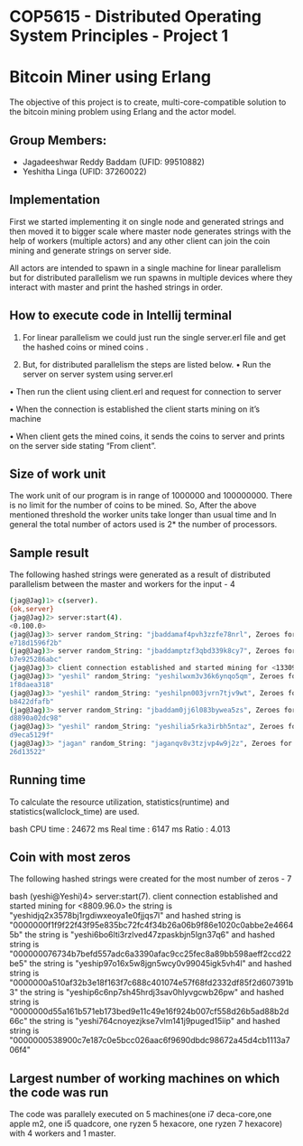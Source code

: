 # COP5615 - Distributed Operating System Principles - Project 1
# Bitcoin Miner using Erlang

The objective of this project is to create, multi-core-compatible solution to the bitcoin mining problem using Erlang and the actor model.
## Group Members:

- Jagadeeshwar Reddy Baddam (UFID: 99510882)
- Yeshitha Linga (UFID: 37260022)


## Implementation

First we started implementing it on single node and generated strings and then moved it to bigger scale where master node generates strings with the help of workers (multiple actors) and any other client can join the coin mining and generate strings on server side. 

All actors are intended to spawn in a single machine for linear parallelism but for distributed parallelism we run spawns in multiple devices where they interact with master and print the hashed strings in order.

## How to execute code in Intellij terminal

1.	For linear parallelism we could just run the single server.erl file and get the hashed coins or mined coins .

2.	But, for distributed parallelism  the steps are listed below.
•	Run the server on server system using server.erl

•	Then run the client using client.erl and request for connection to server

•	When the connection is established the client starts mining on it’s machine 

•	When client gets the mined coins, it sends the coins to server and prints on the server side stating “From client”.
## Size of work unit

The work unit of our program is in range of 1000000 and 100000000. There is no limit for the number of coins to be mined. So, After the above mentioned threshold the worker units take longer than usual time and In general the total number of actors used is 2* the number of processors.
## Sample result

The following hashed strings were generated as a result of distributed parallelism between the master and workers for the input - 4

```bash
(jag@Jag)1> c(server).
{ok,server}
(jag@Jag)2> server:start(4).
<0.100.0>
(jag@Jag)3> server random_String: "jbaddamaf4pvh3zzfe78nrl", Zeroes for Hashin is  4,  and Hashed Data is:  "0000ce9c317501919ec0d5f08b2b74aa1fec496fb69ad8af83e7
e718d1596f2b"
(jag@Jag)3> server random_String: "jbaddamptzf3qbd339k8cy7", Zeroes for Hashin is  4,  and Hashed Data is:  "00007e777f698cb26873494d5ed9ee0656e9b8c1de9def22adee
b7e925286abc"
(jag@Jag)3> client connection established and started mining for <13309.103.0>
(jag@Jag)3> "yeshil" random_String: "yeshilwxm3v36k6ynqo5qm", Zeroes for Hashing is  4   Hashed Data is:  "0000ed30c651718a97eb5e6584aba4e950eedbe0afbc4de4eec96e
1f8daea318"
(jag@Jag)3> "yeshil" random_String: "yeshilpn003jvrn7tjv9wt", Zeroes for Hashing is  4   Hashed Data is:  "000072ce48a84fae5f6e574cd1131a7acce2c7fb9b6398847d56f8
b8422dfafb"
(jag@Jag)3> server random_String: "jbaddam0jj6l083bywea5zs", Zeroes for Hashin is  4,  and Hashed Data is:  "0000b4681dc2069b27092c3cfe4344d146e148436cc3da821daa
d8890a02dc98"
(jag@Jag)3> "yeshil" random_String: "yeshilia5rka3irbh5ntaz", Zeroes for Hashing is  4   Hashed Data is:  "00009ac9468d09ef6a008b235f2729296bc8e724c63d1b3e7fab60
d9eca5129f"
(jag@Jag)3> "jagan" random_String: "jaganqv8v3tzjvp4w9j2z", Zeroes for Hashing is  4   Hashed Data is:  "000050849d52f4351c1b9bfcf87d160c58ca0cea2c43c2bceab5201f
26d13522"
```

## Running time

To calculate the resource utilization, statistics(runtime) and statistics(wallclock_time) are used.

bash
CPU time  :  24672 ms
Real time :  6147 ms
Ratio : 4.013 

## Coin with most zeros

The following hashed strings were created for the most number of zeros - 7

bash
(yeshi@Yeshi)4> server:start(7).
client connection established and started mining for <8809.96.0>
the string is "yeshidjq2x3578bj1rgdiwxeoya1e0fjjqs7l"   and hashed string is  "0000000f1f9f22f43f95e835bc72fc4f34b26a06b9f86e1020c0abbe2e46645b"
the string is "yeshi6bo6lti3rzlved47zpaskbjn5lgn37q6"   and hashed string is  "000000076734b7befd557adc6a3390afac9cc25fec8a89bb598aeff2ccd22be5"
the string is "yeship97o16x5w8jgn5wcy0v99045igk5vh4l"   and hashed string is  "0000000a510af32b3e18f163f7c688c401074e57f68fd2332df85f2d607391b3"
the string is "yeship6c6np7sh45hrdj3sav0hlyvgcwb26pw"   and hashed string is  "0000000d55a161b571eb173bed9e11c49e16f924b007cf558d26b5ad88b2d66c"
the string is "yeshi764cnoyezjkse7vlm141j9puged15iip"   and hashed string is  "0000000538900c7e187c0e5bcc026aac6f9690dbdc98672a45d4cb1113a706f4"

## Largest number of working machines on which the code was run

The code was parallely executed on 5 machines(one i7 deca-core,one apple m2, one i5 quadcore, one ryzen 5 hexacore, one ryzen 7 hexacore) with 4 workers and 1 master.
